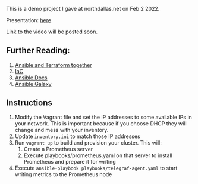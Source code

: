 This is a demo project I gave at northdallas.net on Feb 2 2022.

Presentation: [here](https://docs.google.com/presentation/d/1l64bae2wUjhHpXCadO7S3f5Q5S156LOw7CoYFNkdVbU/edit#slide=id.p)

Link to the video will be posted soon.

## Further Reading:

1. [Ansible and Terraform together](https://www.hashicorp.com/resources/ansible-terraform-better-together)
2. [IaC](https://www.redhat.com/en/topics/automation/what-is-infrastructure-as-code-iac)
3. [Ansible Docs](https://docs.ansible.com/) 
4. [Ansible Galaxy](https://galaxy.ansible.com/) 

## Instructions

1. Modify the Vagrant file and set the IP addresses to some available IPs in your network. This is important because if you choose DHCP they will change and mess with your inventory.
2. Update `inventory.ini` to match those IP addresses
3. Run `vagrant up` to build and provision your cluster. This will:
   1. Create a Prometheus server 
   2. Execute playbooks/prometheus.yaml on that server to install Prometheus and prepare it for writing
4. Execute `ansible-playbook playbooks/telegraf-agent.yaml` to start writing metrics to the Prometheus node
